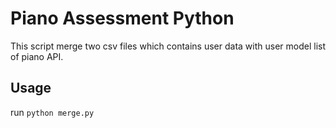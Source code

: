 # Piano Assessment Python

This script merge two csv files which contains user data with user model list of piano API.


## Usage

run `python merge.py`




